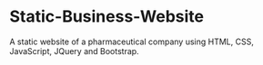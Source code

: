 # Static-Business-Website
A static website of a pharmaceutical company using HTML, CSS, JavaScript, JQuery and Bootstrap.
